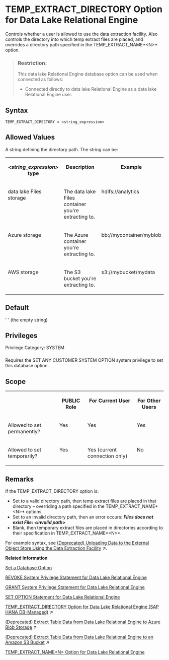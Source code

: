 <!-- loioa65cd33584f210159126844d7b32b6a8 -->

# TEMP\_EXTRACT\_DIRECTORY Option for Data Lake Relational Engine

Controls whether a user is allowed to use the data extraction facility. Also controls the directory into which temp extract files are placed, and overrides a directory path specified in the TEMP\_EXTRACT\_NAME*<N\>* option.



> ### Restriction:  
> This data lake Relational Engine database option can be used when connected as follows:
> 
> -   Connected directly to data lake Relational Engine as a data lake Relational Engine user.



<a name="loioa65cd33584f210159126844d7b32b6a8__temp_extract_directory_syntax1"/>

## Syntax

```
TEMP_EXTRACT_DIRECTORY = <string_expression>
```



<a name="loioa65cd33584f210159126844d7b32b6a8__temp_extract_directory_values1"/>

## Allowed Values

A string defining the directory path. The string can be:


<table>
<tr>
<th valign="top">

*<string\_expression\>* type



</th>
<th valign="top">

Description



</th>
<th valign="top">

Example



</th>
</tr>
<tr>
<td valign="top">

data lake Files storage



</td>
<td valign="top">

The data lake Files container you're extracting to.



</td>
<td valign="top">

hdlfs://analytics



</td>
</tr>
<tr>
<td valign="top">

Azure storage



</td>
<td valign="top">

The Azure container you're extracting to.



</td>
<td valign="top">

bb://mycontainer/myblob



</td>
</tr>
<tr>
<td valign="top">

AWS storage



</td>
<td valign="top">

The S3 bucket you're extracting to.



</td>
<td valign="top">

s3://mybucket/mydata



</td>
</tr>
</table>



<a name="loioa65cd33584f210159126844d7b32b6a8__temp_extract_directory_default1"/>

## Default

' ' \(the empty string\)



<a name="loioa65cd33584f210159126844d7b32b6a8__temp_extract_directory_priv1"/>

## Privileges

Privilege Category: SYSTEM



### 

Requires the SET ANY CUSTOMER SYSTEM OPTION system privilege to set this database option.



<a name="loioa65cd33584f210159126844d7b32b6a8__temp_extract_directory_scope1"/>

## Scope


<table>
<tr>
<th valign="top">

 



</th>
<th valign="top">

PUBLIC Role



</th>
<th valign="top">

For Current User



</th>
<th valign="top">

For Other Users



</th>
</tr>
<tr>
<td valign="top">

Allowed to set permanently?



</td>
<td valign="top">

Yes



</td>
<td valign="top">

Yes



</td>
<td valign="top">

Yes



</td>
</tr>
<tr>
<td valign="top">

Allowed to set temporarily?



</td>
<td valign="top">

Yes



</td>
<td valign="top">

Yes \(current connection only\)



</td>
<td valign="top">

No



</td>
</tr>
</table>



<a name="loioa65cd33584f210159126844d7b32b6a8__temp_extract_directory_remarks1"/>

## Remarks

If the TEMP\_EXTRACT\_DIRECTORY option is:

-   Set to a valid directory path, then temp extract files are placed in that directory – overriding a path specified in the TEMP\_EXTRACT\_NAME*<N\>* options.
-   Set to an invalid directory path, then an error occurs: ***Files does not exist File: *<invalid path\>****
-   Blank, then temporary extract files are placed in directories according to their specification in TEMP\_EXTRACT\_NAME*<N\>*.

For example syntax, see [(Deprecated) Unloading Data to the External Object Store Using the Data Extraction Facility](https://help.sap.com/viewer/a8942f1c84f2101594aad09c82c80aea/2023_2_QRC/en-US/a732a39184f21015979f85151aea1b30.html "The data extraction facility is a group of database options that unload data to the external object store.") :arrow_upper_right:.

**Related Information**  


[Set a Database Option](set-a-database-option-0dcb893.md "You set options with the SET OPTION statement.")

[REVOKE System Privilege Statement for Data Lake Relational Engine](../080-sql-statements/revoke-system-privilege-statement-for-data-lake-relational-engine-a3eadda.md "Removes specific system privileges from specific users and the right to administer the privilege.")

[GRANT System Privilege Statement for Data Lake Relational Engine](../080-sql-statements/grant-system-privilege-statement-for-data-lake-relational-engine-a3dfcb0.md "Grants specific system privileges to users or roles, with or without administrative rights.")

[SET OPTION Statement for Data Lake Relational Engine](../080-sql-statements/set-option-statement-for-data-lake-relational-engine-a625da7.md "Changes options that affect the behavior of the database and its compatibility with Transact-SQL. Setting the value of an option can change the behavior for all users or an individual user, in either a temporary or permanent scope.")

[TEMP_EXTRACT_DIRECTORY Option for Data Lake Relational Engine (SAP HANA DB-Managed)](https://help.sap.com/viewer/a898e08b84f21015969fa437e89860c8/2023_2_QRC/en-US/b9f214cdab094fc885a1900d77570fff.html "Controls whether a user is allowed to use the data extraction facility. Also controls the directory into which temp extract files are placed, and overrides a directory path specified in the TEMP_EXTRACT_NAMEN option.") :arrow_upper_right:

[(Deprecated) Extract Table Data from Data Lake Relational Engine to Azure Blob Storage](https://help.sap.com/viewer/a8942f1c84f2101594aad09c82c80aea/2023_2_QRC/en-US/72f882141a704328a7ff18c7b0b1914e.html "Use data lake Relational Engine TEMP_EXTRACT database options in your extraction query to extract data lake Relational Engine data to one or more block blobs in an Azure storage account container.") :arrow_upper_right:

[(Deprecated) Extract Table Data from Data Lake Relational Engine to an Amazon S3 Bucket](https://help.sap.com/viewer/a8942f1c84f2101594aad09c82c80aea/2023_2_QRC/en-US/5389c53044504f4b9c5865c8f9366ebe.html "Use data lake Relational Engine TEMP_EXTRACT database options in your extraction query to extract data lake Relational Engine data to one or more objects in an Amazon S3 bucket.") :arrow_upper_right:

[TEMP\_EXTRACT\_NAME<N\> Option for Data Lake Relational Engine](temp-extract-name-n-option-for-data-lake-relational-engine-a65dd19.md "Specifies the data lake Filescontainer object file name, or theAzure block blob name, or the Amazon S3 bucket object name you’re extracting to. You must specify the name when extracting data from data lake Relational Engine to cloud storage.")

